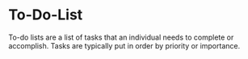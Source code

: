 # To-Do-List
 To-do lists are a list of tasks that an individual needs to complete or accomplish. Tasks are typically put in order by priority or importance.
